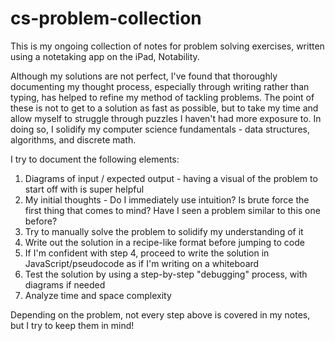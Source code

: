 # cs-problem-collection

This is my ongoing collection of notes for problem solving exercises, written using a notetaking app on the iPad, Notability.

Although my solutions are not perfect, I've found that thoroughly documenting my thought process, especially through writing rather than typing, has helped to refine my method of tackling problems. The point of these is not to get to a solution as fast as possible, but to take my time and allow myself to struggle through puzzles I haven't had more exposure to. In doing so, I solidify my computer science fundamentals - data structures, algorithms, and discrete math.

I try to document the following elements:
1. Diagrams of input / expected output - having a visual of the problem to start off with is super helpful
2. My initial thoughts - Do I immediately use intuition? Is brute force the first thing that comes to mind? Have I seen a problem similar to this one before?
3. Try to manually solve the problem to solidify my understanding of it
4. Write out the solution in a recipe-like format before jumping to code
5. If I'm confident with step 4, proceed to write the solution in JavaScript/pseudocode as if I'm writing on a whiteboard
6. Test the solution by using a step-by-step "debugging" process, with diagrams if needed
7. Analyze time and space complexity

Depending on the problem, not every step above is covered in my notes, but I try to keep them in mind!
